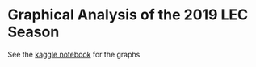 # Graphical Analysis of the 2019 LEC Season

See the [kaggle notebook](https://www.kaggle.com/stephenofarrell/lec-2019) for the graphs
